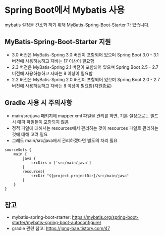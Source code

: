 # Spring Boot에서 Mybatis 사용
mybatis 설정을 간소화 하기 위해 MyBatis-Spring-Boot-Starter 가 있습니다.

## MyBatis-Spring-Boot-Starter 지원
- 3.0 버전은 MyBatis-Spring 3.0 버전이 포함되어 있으며 Spring Boot 3.0 - 3.1 버전에 사용하능하고 자바는 17 이상이 필요함
- 2.3 버전은 MyBatis-Spring 2.1 버전이 포함되어 있으며 Spring Boot 2.5 - 2.7 버전에 사용하능하고 자바는 8 이상이 필요함
- 2.2 버전은 MyBatis-Spring 2.0 버전이 포함되어 있으며 Spring Boot 2.0 - 2.7 버전에 사용하능하고 자바는 8 이상이 필요함(지원종료)

## Gradle 사용 시 주의사항
- main/src/java 패키지에 mapper.xml 파일을 관리를 하면, 기본 설정으로는 빌드 시 매퍼 파일들이 포함되지 않음
- 정적 파일에 대해서는 resources에서 관리하는 것이 resources 파일로 관리하는 것에 대해 고려 필요
- 그래도 main/src/java에서 관리하겠다면 별도의 처리 필요

```
sourceSets {
	main {
		java {
			srcDirs = ['src/main/java']
		}
		resources{
			srcDir "${project.projectDir}/src/main/java"
		}
	}
}
```

## 참고
- mybatis-spring-boot-starter: https://mybatis.org/spring-boot-starter/mybatis-spring-boot-autoconfigure/
- gradle 관련 참고: https://jong-bae.tistory.com/47
